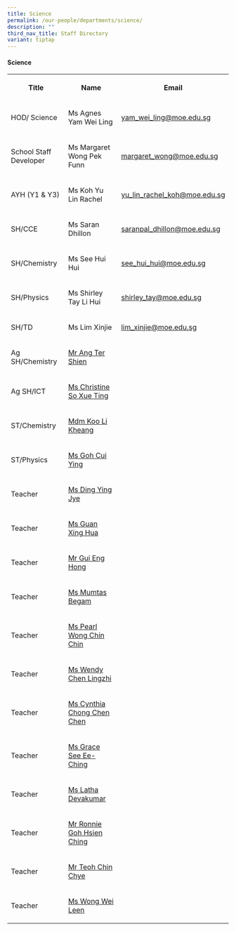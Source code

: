 ```yaml
---
title: Science
permalink: /our-people/departments/science/
description: ""
third_nav_title: Staff Directory
variant: tiptap
---
```

<h4>Science</h4>
<table style="minWidth: 75px">
<colgroup>
<col>
<col>
<col>
</colgroup>
<tbody>
<tr>
<th rowspan="1" colspan="1">
<p>Title</p>
</th>
<th rowspan="1" colspan="1">
<p>Name</p>
</th>
<th rowspan="1" colspan="1">
<p>Email</p>
</th>
</tr>
<tr>
<td rowspan="1" colspan="1">
<p>HOD/ Science</p>
</td>
<td rowspan="1" colspan="1">
<p>Ms Agnes Yam Wei Ling</p>
</td>
<td rowspan="1" colspan="1">
<p><a href="mailto:yam_wei_ling@moe.edu.sg" rel="noopener noreferrer nofollow" target="_blank">yam_wei_ling@moe.edu.sg</a>
</p>
</td>
</tr>
<tr>
<td rowspan="1" colspan="1">
<p>School Staff Developer</p>
</td>
<td rowspan="1" colspan="1">
<p>Ms Margaret Wong Pek Funn</p>
</td>
<td rowspan="1" colspan="1">
<p><a href="mailto:margaret_wong@moe.edu.sg" rel="noopener noreferrer nofollow" target="_blank">margaret_wong@moe.edu.sg</a>
</p>
</td>
</tr>
<tr>
<td rowspan="1" colspan="1">
<p>AYH (Y1 &amp; Y3)</p>
</td>
<td rowspan="1" colspan="1">
<p>Ms Koh Yu Lin Rachel</p>
</td>
<td rowspan="1" colspan="1">
<p><a href="mailto:yu_lin_rachel_koh@moe.edu.sg" rel="noopener noreferrer nofollow" target="_blank">yu_lin_rachel_koh@moe.edu.sg</a>
</p>
</td>
</tr>
<tr>
<td rowspan="1" colspan="1">
<p>SH/CCE</p>
</td>
<td rowspan="1" colspan="1">
<p>Ms Saran Dhillon</p>
</td>
<td rowspan="1" colspan="1">
<p><a href="mailto:saranpal_dhillon@moe.edu.sg" rel="noopener noreferrer nofollow" target="_blank">saranpal_dhillon@moe.edu.sg</a>
</p>
</td>
</tr>
<tr>
<td rowspan="1" colspan="1">
<p>SH/Chemistry</p>
</td>
<td rowspan="1" colspan="1">
<p>Ms See Hui Hui</p>
</td>
<td rowspan="1" colspan="1">
<p><a href="mailto:see_hui_hui@moe.edu.sg" rel="noopener noreferrer nofollow" target="_blank">see_hui_hui@moe.edu.sg</a>
</p>
</td>
</tr>
<tr>
<td rowspan="1" colspan="1">
<p>SH/Physics</p>
</td>
<td rowspan="1" colspan="1">
<p>Ms Shirley Tay Li Hui</p>
</td>
<td rowspan="1" colspan="1">
<p><a href="mailto:shirley_tay@moe.edu.sg" rel="noopener noreferrer nofollow" target="_blank">shirley_tay@moe.edu.sg</a>
</p>
</td>
</tr>
<tr>
<td rowspan="1" colspan="1">
<p>SH/TD</p>
</td>
<td rowspan="1" colspan="1">
<p>Ms Lim Xinjie</p>
</td>
<td rowspan="1" colspan="1">
<p><a href="mailto:lim_xinjie@moe.edu.sg" rel="noopener noreferrer nofollow" target="_blank">lim_xinjie@moe.edu.sg</a>
</p>
</td>
</tr>
<tr>
<td rowspan="1" colspan="1">
<p>Ag SH/Chemistry</p>
</td>
<td rowspan="1" colspan="1">
<p><a href="ang_ter_shien@moe.edu.sg" rel="noopener noreferrer nofollow" target="_blank">Mr Ang Ter Shien</a>
</p>
</td>
<td rowspan="1" colspan="1">
<p></p>
</td>
</tr>
<tr>
<td rowspan="1" colspan="1">
<p>Ag SH/ICT</p>
</td>
<td rowspan="1" colspan="1">
<p><a href="so_xue_ting_christine@moe.edu.sg" rel="noopener noreferrer nofollow" target="_blank">Ms Christine So Xue Ting</a>
</p>
</td>
<td rowspan="1" colspan="1">
<p></p>
</td>
</tr>
<tr>
<td rowspan="1" colspan="1">
<p>ST/Chemistry</p>
</td>
<td rowspan="1" colspan="1">
<p><a href="koo_li_kheang@moe.edu.sg" rel="noopener noreferrer nofollow" target="_blank">Mdm Koo Li Kheang</a>
</p>
</td>
<td rowspan="1" colspan="1">
<p></p>
</td>
</tr>
<tr>
<td rowspan="1" colspan="1">
<p>ST/Physics</p>
</td>
<td rowspan="1" colspan="1">
<p><a href="goh_cui_ying@moe.edu.sg" rel="noopener noreferrer nofollow" target="_blank">Ms Goh Cui Ying</a>
</p>
</td>
<td rowspan="1" colspan="1">
<p></p>
</td>
</tr>
<tr>
<td rowspan="1" colspan="1">
<p>Teacher</p>
</td>
<td rowspan="1" colspan="1">
<p><a href="ding_ying_jye@moe.edu.sg" rel="noopener noreferrer nofollow" target="_blank">Ms Ding Ying Jye</a>
</p>
</td>
<td rowspan="1" colspan="1">
<p></p>
</td>
</tr>
<tr>
<td rowspan="1" colspan="1">
<p>Teacher</p>
</td>
<td rowspan="1" colspan="1">
<p><a href="xing_hua_guan@moe.edu.sg" rel="noopener noreferrer nofollow" target="_blank">Ms Guan Xing Hua</a>
</p>
</td>
<td rowspan="1" colspan="1">
<p></p>
</td>
</tr>
<tr>
<td rowspan="1" colspan="1">
<p>Teacher</p>
</td>
<td rowspan="1" colspan="1">
<p><a href="gui_eng_hong@moe.edu.sg" rel="noopener noreferrer nofollow" target="_blank">Mr Gui Eng Hong</a>
</p>
</td>
<td rowspan="1" colspan="1">
<p></p>
</td>
</tr>
<tr>
<td rowspan="1" colspan="1">
<p>Teacher</p>
</td>
<td rowspan="1" colspan="1">
<p><a href="mumtas_begam_haja_muhudin@moe.edu.sg" rel="noopener noreferrer nofollow" target="_blank">Ms Mumtas Begam</a>
</p>
</td>
<td rowspan="1" colspan="1">
<p></p>
</td>
</tr>
<tr>
<td rowspan="1" colspan="1">
<p>Teacher</p>
</td>
<td rowspan="1" colspan="1">
<p><a href="pearl_wong_chin_chin@moe.edu.sg" rel="noopener noreferrer nofollow" target="_blank">Ms Pearl Wong Chin Chin</a>
</p>
</td>
<td rowspan="1" colspan="1">
<p></p>
</td>
</tr>
<tr>
<td rowspan="1" colspan="1">
<p>Teacher</p>
</td>
<td rowspan="1" colspan="1">
<p><a href="chen_lingzhi@moe.edu.sg" rel="noopener noreferrer nofollow" target="_blank">Ms Wendy Chen Lingzhi</a>
</p>
</td>
<td rowspan="1" colspan="1">
<p></p>
</td>
</tr>
<tr>
<td rowspan="1" colspan="1">
<p>Teacher</p>
</td>
<td rowspan="1" colspan="1">
<p><a href="chong_chen_chen_cynthia_a@moe.edu.sg" rel="noopener noreferrer nofollow" target="_blank">Ms Cynthia Chong Chen Chen</a>
</p>
</td>
<td rowspan="1" colspan="1">
<p></p>
</td>
</tr>
<tr>
<td rowspan="1" colspan="1">
<p>Teacher</p>
</td>
<td rowspan="1" colspan="1">
<p><a href="grace_see@moe.edu.sg" rel="noopener noreferrer nofollow" target="_blank">Ms Grace See Ee-Ching</a>
</p>
</td>
<td rowspan="1" colspan="1">
<p></p>
</td>
</tr>
<tr>
<td rowspan="1" colspan="1">
<p>Teacher</p>
</td>
<td rowspan="1" colspan="1">
<p><a href="latha_devakumar_a@moe.edu.sg" rel="noopener noreferrer nofollow" target="_blank">Ms Latha Devakumar</a>
</p>
</td>
<td rowspan="1" colspan="1">
<p></p>
</td>
</tr>
<tr>
<td rowspan="1" colspan="1">
<p>Teacher</p>
</td>
<td rowspan="1" colspan="1">
<p><a href="goh_hsien_ching_ronnie_a@moe.edu.sg" rel="noopener noreferrer nofollow" target="_blank">Mr Ronnie Goh Hsien Ching</a>
</p>
</td>
<td rowspan="1" colspan="1">
<p></p>
</td>
</tr>
<tr>
<td rowspan="1" colspan="1">
<p>Teacher</p>
</td>
<td rowspan="1" colspan="1">
<p><a href="Teoh_Chin_Chye_B@moe.edu.sg" rel="noopener noreferrer nofollow" target="_blank">Mr Teoh Chin Chye</a>
</p>
</td>
<td rowspan="1" colspan="1">
<p></p>
</td>
</tr>
<tr>
<td rowspan="1" colspan="1">
<p>Teacher</p>
</td>
<td rowspan="1" colspan="1">
<p><a href="wong_wei_leen@moe.edu.sg" rel="noopener noreferrer nofollow" target="_blank">Ms Wong Wei Leen</a>
</p>
</td>
<td rowspan="1" colspan="1">
<p></p>
</td>
</tr>
</tbody>
</table>
<p></p>